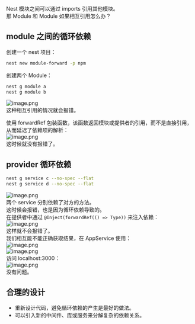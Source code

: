 Nest 模块之间可以通过 imports 引用其他模块。<br />那 Module 和 Module 如果相互引用怎么办？

## module 之间的循环依赖
创建一个 nest 项目：
```bash
nest new module-forward -p npm
``` 
创建两个 Module：
```bash
nest g module a
nest g module b
```
![image.png](https://cdn.nlark.com/yuque/0/2024/png/21596389/1707723023496-d1d529f8-f583-40e6-9d9d-ae9ac48f4b4d.png#averageHue=%23b67732&clientId=u4ed59f35-5f99-4&from=paste&height=335&id=u3d2ba5d4&originHeight=670&originWidth=1796&originalType=binary&ratio=2&rotation=0&showTitle=false&size=145516&status=done&style=none&taskId=uedc4417c-eff6-40c0-8fd0-15c17adff81&title=&width=898)<br />这种相互引用的情况就会报错。

使用 forwardRef 包装函数，该函数返回模块或提供者的引用，而不是直接引用，从而延迟了依赖项的解析：<br />![image.png](https://cdn.nlark.com/yuque/0/2024/png/21596389/1707723204354-ee3b487b-973d-47c4-b368-0312687eb5a3.png#averageHue=%23302f2d&clientId=u4ed59f35-5f99-4&from=paste&height=299&id=ud1e763da&originHeight=598&originWidth=2094&originalType=binary&ratio=2&rotation=0&showTitle=false&size=184840&status=done&style=none&taskId=u6f97fdfc-c798-4b82-953c-d21a9928014&title=&width=1047)<br />这时候就没有报错了。


## provider 循环依赖
```bash
nest g service c --no-spec --flat
nest g service d --no-spec --flat
```
![image.png](https://cdn.nlark.com/yuque/0/2024/png/21596389/1707724446434-88ff2aa3-0b06-480f-aa76-f32bc4d61bdd.png#averageHue=%232f2d2b&clientId=u1248aef4-d1fd-4&from=paste&height=442&id=u8093c5b4&originHeight=884&originWidth=1998&originalType=binary&ratio=2&rotation=0&showTitle=false&size=240715&status=done&style=none&taskId=u57ce80ce-55c3-4f63-bfde-52c2299114b&title=&width=999)<br />两个 service 分别依赖了对方的方法。<br />这时候会报错，也是因为循环依赖导致的。<br />在提供者中通过 `@Inject(forwardRef(() => Type))` 来注入依赖：<br />![image.png](https://cdn.nlark.com/yuque/0/2024/png/21596389/1707724247707-dcb52e4c-972d-4927-8ca5-35db6be551a1.png#averageHue=%232f2e2c&clientId=u1248aef4-d1fd-4&from=paste&height=523&id=ufce58d44&originHeight=1046&originWidth=2044&originalType=binary&ratio=2&rotation=0&showTitle=false&size=265931&status=done&style=none&taskId=u69792255-8e0d-4753-aee5-6d197da4972&title=&width=1022)<br />这样就不会报错了。<br />我们相互能不能正确获取结果，在 AppService 使用：<br />![image.png](https://cdn.nlark.com/yuque/0/2024/png/21596389/1707724287520-18d2128f-fa59-46d6-8dd0-0b84ce09e08a.png#averageHue=%23302e2b&clientId=u1248aef4-d1fd-4&from=paste&height=205&id=u3e704454&originHeight=410&originWidth=1488&originalType=binary&ratio=2&rotation=0&showTitle=false&size=64483&status=done&style=none&taskId=u837345dc-e8b2-4c75-bb1d-4f91433e33a&title=&width=744)<br />![image.png](https://cdn.nlark.com/yuque/0/2024/png/21596389/1707724299525-1bd7c886-2435-4ce5-a4f2-7305cd347a29.png#averageHue=%23302e2b&clientId=u1248aef4-d1fd-4&from=paste&height=228&id=u2a44f1cb&originHeight=456&originWidth=1176&originalType=binary&ratio=2&rotation=0&showTitle=false&size=63457&status=done&style=none&taskId=ucf42a235-8842-4088-ad96-42537dde5c6&title=&width=588)<br />访问 localhost:3000：<br />![image.png](https://cdn.nlark.com/yuque/0/2024/png/21596389/1707724340059-5f672011-67e3-436b-bf18-dc498f56b288.png#averageHue=%23f1f1f1&clientId=u1248aef4-d1fd-4&from=paste&height=84&id=u0f7c63ff&originHeight=168&originWidth=518&originalType=binary&ratio=2&rotation=0&showTitle=false&size=12350&status=done&style=none&taskId=uc6ec0cd5-98f4-41da-817c-56f86e2421a&title=&width=259)<br />没有问题。

## 合理的设计

- 重新设计代码，避免循环依赖的产生是最好的做法。
- 可以引入新的中间件、库或服务来分解复杂的依赖关系。

